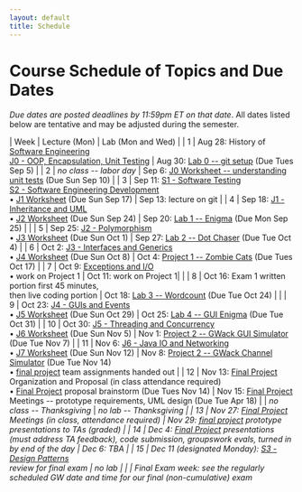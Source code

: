 ```yaml
---
layout: default
title: Schedule
---
```


# Course Schedule of Topics and Due Dates

*Due dates are posted deadlines by 11:59pm ET on that date*. All dates listed below are tentative and may be adjusted during the semester.



| Week | Lecture (Mon)                                                                                                            | Lab (Mon and Wed)                                                                                                                    |
| 1    | Aug 28: History of <a href="https://dl.acm.org/doi/pdf/10.1145/1134285.1134288">Software Engineering</a><br>[J0 - OOP, Encapsulation, Unit Testing](j/0)                                    | Aug 30: [Lab 0 -- git setup](lab/0) (Due Tues Sep 5) |
| 2    |      <i>no class -- labor day</i>           | Sep 6: [J0 Worksheet -- understanding unit tests](worksheet/j0) (Due Sun Sep 10)  |
| 3    | Sep 11: [S1 - Software Testing](j/software_testing)<br> [S2 - Software Engineering Development](j/software_engineering)<br>&bull; [J1 Worksheet](worksheet/j1) (Due Sun Sep 17)  | Sep 13: lecture on git         |
| 4    | Sep 18: [J1 - Inheritance and UML](j/1) <br>&bull; [J2 Worksheet](worksheet/j2) (Due Sun Sep 24)             | Sep 20: [Lab 1 -- Enigma](lab/1) (Due Mon Sep 25)                                                                                 |                                                                        |
| 5    | Sep 25: [J2 - Polymorphism](j/2) <br>&bull; [J3 Worksheet](worksheet/j3) (Due Sun Oct 1)    | Sep 27: [Lab 2 -- Dot Chaser](lab/2) (Due Tue Oct 4)                                                                            |
| 6    | Oct 2: [J3 - Interfaces and Generics](j/3) <br>&bull; [J4 Worksheet](worksheet/j4) (Due Sun Oct 8)  | Oct 4: [Project 1 -- Zombie Cats](project/1) (Due Tues Oct 17)                                                                          |
| 7    | Oct 9: [Exceptions and I/O](j/exceptions)  <br>&bull; work on Project 1                                                   | Oct 11: work on Project 1|                                                              |
| 8    | Oct 16: Exam 1 written portion first 45 minutes,<br> then live coding portion | Oct 18: [Lab 3 -- Wordcount](lab/3) (Due Tue Oct 24)                                                                                                 |                                                                  |
| 9    | Oct 23: [J4 - GUIs and Events](j/4) <br>&bull; [J5 Worksheet](worksheet/j5) (Due Sun Oct 29)                                 | Oct 25: [Lab 4 -- GUI Enigma](lab/4) (Due Tue Oct 31)                                                                             |
| 10   | Oct 30: [J5 - Threading and Concurrency](j/5) <br>&bull; [J6 Worksheet](worksheet/j6) (Due Sun Nov 5)                      | Nov 1: [Project 2 -- GWack GUI Simulator](project/2) (Due Tue Nov 7)    |
| 11   | Nov 6: [J6 - Java IO and Networking](j/6) <br>&bull; [J7 Worksheet](worksheet/j7)  (Due Sun Nov 12)                             | Nov 8: [Project 2 -- GWack Channel Simulator](project/2) (Due Tue Nov 14) <br>&bull; [final project](project/3) team assignments handed out                                                             |
| 12   | Nov 13: [Final Project](project/3) Organization and Proposal (in class attendance required) <br>&bull; [Final Project](project/3) proposal brainstorm  (Due Tues Nov 14)                        | Nov 15: [Final Project](project/3) Meetings -- prototype requirements, UML design (Due Tue Apr 18)
|      | <i>no class -- Thanksgiving</i> | <i>no lab -- Thanksgiving |
| 13   | Nov 27:  [Final Project](project/3) Meetings (in class, attendance required)                                                                                         |  Nov 29: [final project](project/3) prototype presentations to TAs (graded)                                                                                                                         | 
| 14   | Dec 4:  [Final Project](project/3) presentations (must address TA feedback), code submission, groupswork evals, turned in by end of the day                                                             | Dec 6: TBA                                                                                                                             |
|  15  | Dec 11 (designated Monday): [S3 - Design Patterns](j/design) <br> review for final exam                                                                          | <i>no lab</i>                                                                                                                             |
|    | Final Exam week:  see the regularly scheduled GW date and time for our final (non-cumulative) exam   








